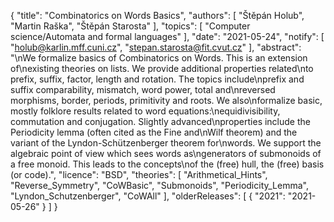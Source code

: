 {
    "title": "Combinatorics on Words Basics",
    "authors": [
        "Štěpán Holub",
        "Martin Raška",
        "Štěpán Starosta"
    ],
    "topics": [
        "Computer science/Automata and formal languages"
    ],
    "date": "2021-05-24",
    "notify": [
        "holub@karlin.mff.cuni.cz",
        "stepan.starosta@fit.cvut.cz"
    ],
    "abstract": "\nWe formalize basics of Combinatorics on Words. This is an extension of\nexisting theories on lists. We provide additional properties related\nto prefix, suffix, factor, length and rotation. The topics include\nprefix and suffix comparability, mismatch, word power, total and\nreversed morphisms, border, periods, primitivity and roots. We also\nformalize basic, mostly folklore results related to word equations:\nequidivisibility, commutation and conjugation. Slightly advanced\nproperties include the Periodicity lemma (often cited as the Fine and\nWilf theorem) and the variant of the Lyndon-Schützenberger theorem for\nwords. We support the algebraic point of view which sees words as\ngenerators of submonoids of a free monoid. This leads to the concepts\nof the (free) hull, the (free) basis (or code).",
    "licence": "BSD",
    "theories": [
        "Arithmetical_Hints",
        "Reverse_Symmetry",
        "CoWBasic",
        "Submonoids",
        "Periodicity_Lemma",
        "Lyndon_Schutzenberger",
        "CoWAll"
    ],
    "olderReleases": [
        {
            "2021": "2021-05-26"
        }
    ]
}